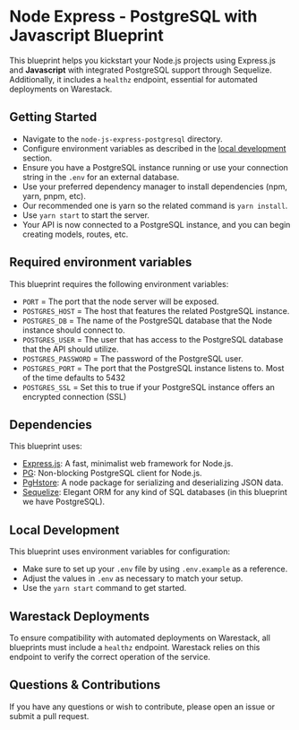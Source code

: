 # Node Express - PostgreSQL with Javascript Blueprint

This blueprint helps you kickstart your Node.js projects using Express.js and **Javascript** with integrated PostgreSQL
support through Sequelize. Additionally, it includes a `healthz` endpoint, essential for automated deployments on
Warestack.

## Getting Started

- Navigate to the `node-js-express-postgresql` directory.
- Configure environment variables as described in the [local development](#local-development) section.
- Ensure you have a PostgreSQL instance running or use your connection string in the `.env` for an external database.
- Use your preferred dependency manager to install dependencies (npm, yarn, pnpm, etc).
- Our recommended one is yarn so the related command is `yarn install`.
- Use `yarn start` to start the server.
- Your API is now connected to a PostgreSQL instance, and you can begin creating models, routes, etc.

## Required environment variables

This blueprint requires the following environment variables:

- `PORT` = The port that the node server will be exposed.
- `POSTGRES_HOST` = The host that features the related PostgreSQL instance.
- `POSTGRES_DB` = The name of the PostgreSQL database that the Node instance should connect to.
- `POSTGRES_USER` = The user that has access to the PostgreSQL database that the API should utilize.
- `POSTGRES_PASSWORD` = The password of the PostgreSQL user.
- `POSTGRES_PORT` = The port that the PostgreSQL instance listens to. Most of the time defaults to 5432
- `POSTGRES_SSL` = Set this to true if your PostgreSQL instance offers an encrypted connection (SSL)

## Dependencies

This blueprint uses:

- [Express.js](https://expressjs.com/): A fast, minimalist web framework for Node.js.
- [PG](https://github.com/brianc/node-postgres): Non-blocking PostgreSQL client for Node.js.
- [PgHstore](https://github.com/scarney81/pg-hstore): A node package for serializing and deserializing JSON data.
- [Sequelize](https://sequelize.org/): Elegant ORM for any kind of SQL databases (in this blueprint we have PostgreSQL).

## Local Development

This blueprint uses environment variables for configuration:

- Make sure to set up your `.env` file by using `.env.example` as a reference.
- Adjust the values in `.env` as necessary to match your setup.
- Use the `yarn start` command to get started.

## Warestack Deployments

To ensure compatibility with automated deployments on Warestack, all blueprints must include a `healthz` endpoint.
Warestack relies on this endpoint to verify the correct operation of the service.

## Questions & Contributions

If you have any questions or wish to contribute, please open an issue or submit a pull request.
